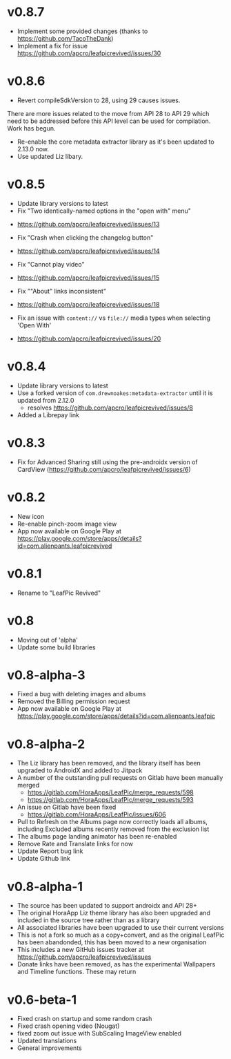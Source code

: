 v0.8.7
==================
* Implement some provided changes (thanks to https://github.com/TacoTheDank)
* Implement a fix for issue https://github.com/apcro/leafpicrevived/issues/30

v0.8.6
==================
* Revert compileSdkVersion to 28, using 29 causes issues.

There are more issues related to the move from API 28 to API 29 which need to be addressed before this API level can be used for compilation. Work has begun.

* Re-enable the core metadata extractor library as it's been updated to 2.13.0 now.
* Use updated Liz libary.

v0.8.5
==================
* Update library versions to latest
* Fix "Two identically-named options in the "open with" menu"
- https://github.com/apcro/leafpicrevived/issues/13
* Fix "Crash when clicking the changelog button"
- https://github.com/apcro/leafpicrevived/issues/14
* Fix "Cannot play video"
- https://github.com/apcro/leafpicrevived/issues/15
* Fix ""About" links inconsistent"
- https://github.com/apcro/leafpicrevived/issues/18
* Fix an issue with `content://` vs `file://` media types when selecting 'Open With'
- https://github.com/apcro/leafpicrevived/issues/20

v0.8.4
==================
* Update library versions to latest
* Use a forked version of `com.drewnoakes:metadata-extractor` until it is updated from 2.12.0
  - resolves https://github.com/apcro/leafpicrevived/issues/8
* Added a Librepay link

v0.8.3
==================
- Fix for Advanced Sharing still using the pre-androidx version of CardView
  (https://github.com/apcro/leafpicrevived/issues/6)
  
v0.8.2
==================
- New icon
- Re-enable pinch-zoom image view 
- App now available on Google Play at https://play.google.com/store/apps/details?id=com.alienpants.leafpicrevived

v0.8.1
==================
- Rename to "LeafPic Revived"

v0.8
==================
- Moving out of 'alpha'
- Update some build libraries

v0.8-alpha-3
==================
- Fixed a bug with deleting images and albums
- Removed the Billing permission request
- App now available on Google Play at https://play.google.com/store/apps/details?id=com.alienpants.leafpic

v0.8-alpha-2
==================
- The Liz library has been removed, and the library itself has been upgraded to AndroidX and added to Jitpack
- A number of the outstanding pull requests on Gitlab have been manually merged
  - https://gitlab.com/HoraApps/LeafPic/merge_requests/598
  - https://gitlab.com/HoraApps/LeafPic/merge_requests/593
- An issue on Gitlab have been fixed
  - https://gitlab.com/HoraApps/LeafPic/issues/606
- Pull to Refresh on the Albums page now correctly loads all albums, including Excluded albums recently removed from the exclusion list
- The albums page landing animator has been re-enabled
- Remove Rate and Translate links for now
- Update Report bug link
- Update Github link

v0.8-alpha-1
==================
- The source has been updated to support androidx and API 28+
- The original HoraApp Liz theme library has also been upgraded and included in the source tree rather than as a library
- All associated libraries have been upgraded to use their current versions
- This is not a fork so much as a copy+convert, and as the original LeafPic has been abandonded, this has been moved to a new organisation
- This includes a new GitHub issues tracker at https://github.com/apcro/leafpicrevived/issues
- Donate links have been removed, as has the experimental Wallpapers and Timeline functions. These may return

v0.6-beta-1
==================
- Fixed crash on startup and some random crash
- Fixed crash opening video (Nougat)
- fixed zoom out issue with SubScaling ImageView enabled
- Updated translations
- General improvements
